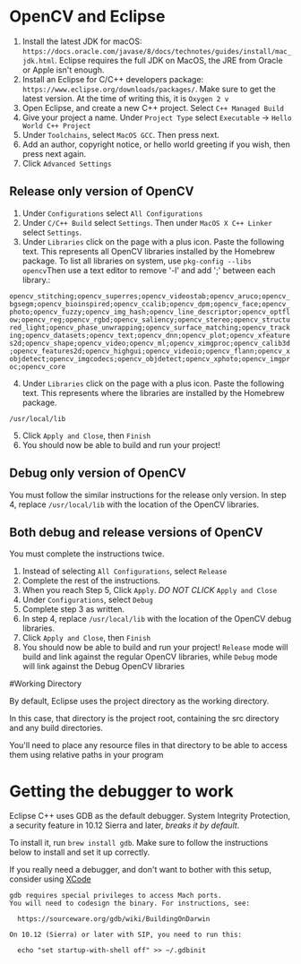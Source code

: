# OpenCV and Eclipse

1. Install the latest JDK for macOS: `https://docs.oracle.com/javase/8/docs/technotes/guides/install/mac_jdk.html`. Eclipse requires the full JDK on MacOS, the JRE from Oracle or Apple isn't enough.
2. Install an Eclipse for C/C++ developers package: `https://www.eclipse.org/downloads/packages/`. Make sure to get the latest version. At the time of writing this, it is `Oxygen 2 v`
3. Open Eclipse, and create a new C++ project. Select `C++ Managed Build`
4. Give your project a name. Under `Project Type` select `Executable` -> `Hello World C++ Project`
5. Under `Toolchains`, select `MacOS GCC`. Then press next.
6. Add an author, copyright notice, or hello world greeting if you wish, then press next again.
7. Click `Advanced Settings`

## Release only version of OpenCV

1. Under `Configurations` select `All Configurations`
2. Under `C/C++ Build` select `Settings`. Then under `MacOS X C++ Linker` select `Settings`.
3. Under `Libraries` click on the page with a plus icon. Paste the following text. This represents all OpenCV libraries installed by the Homebrew package. To list all libraries on system, use `pkg-config --libs opencv`Then use a text editor to remove '-l' and add ';' between each library.:

`opencv_stitching;opencv_superres;opencv_videostab;opencv_aruco;opencv_bgsegm;opencv_bioinspired;opencv_ccalib;opencv_dpm;opencv_face;opencv_photo;opencv_fuzzy;opencv_img_hash;opencv_line_descriptor;opencv_optflow;opencv_reg;opencv_rgbd;opencv_saliency;opencv_stereo;opencv_structured_light;opencv_phase_unwrapping;opencv_surface_matching;opencv_tracking;opencv_datasets;opencv_text;opencv_dnn;opencv_plot;opencv_xfeatures2d;opencv_shape;opencv_video;opencv_ml;opencv_ximgproc;opencv_calib3d;opencv_features2d;opencv_highgui;opencv_videoio;opencv_flann;opencv_xobjdetect;opencv_imgcodecs;opencv_objdetect;opencv_xphoto;opencv_imgproc;opencv_core`

4. Under `Libraries` click on the page with a plus icon. Paste the following text. This represents where the libraries are installed by the Homebrew package.

`/usr/local/lib`

5. Click `Apply and Close`, then `Finish`
6. You should now be able to build and run your project!

## Debug only version of OpenCV

You must follow the similar instructions for the release only version. In step 4, replace `/usr/local/lib` with the location of the OpenCV libraries.

## Both debug and release versions of OpenCV

You must complete the instructions twice.

1. Instead of selecting `All Configurations`, select `Release`
2. Complete the rest of the instructions.
3. When you reach Step 5, Click `Apply`. *DO NOT CLICK* `Apply and Close`
4. Under `Configurations`, select `Debug`
5. Complete step 3 as written.
6. In step 4, replace `/usr/local/lib` with the location of the OpenCV debug libraries.
7. Click `Apply and Close`, then `Finish`
8. You should now be able to build and run your project! `Release` mode will build and link against the regular OpenCV libraries, while `Debug` mode will link against the Debug OpenCV libraries


#Working Directory

By default, Eclipse uses the project directory as the working directory.

In this case, that directory is the project root, containing the src directory and any build directories.

You'll need to place any resource files in that directory to be able to access them using relative paths in your program

# Getting the debugger to work

Eclipse C++ uses GDB as the default debugger. System Integrity Protection, a security feature in 10.12 Sierra and later, *breaks it by default*.

To install it, run `brew install gdb`. Make sure to follow the instructions below to install and set it up correctly.

If you really need a debugger, and don't want to bother with this setup, consider using [XCode](XCode.md)

```
gdb requires special privileges to access Mach ports.
You will need to codesign the binary. For instructions, see:

  https://sourceware.org/gdb/wiki/BuildingOnDarwin

On 10.12 (Sierra) or later with SIP, you need to run this:

  echo "set startup-with-shell off" >> ~/.gdbinit
```
